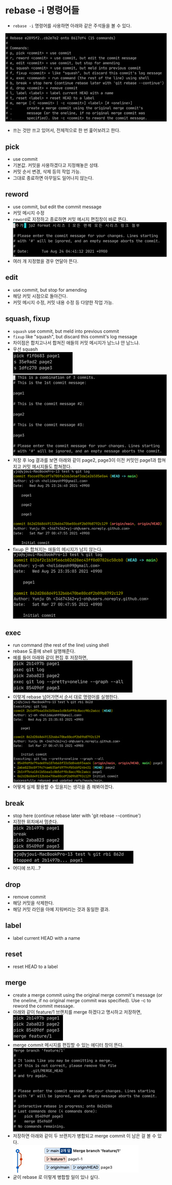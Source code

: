 # rebase -i 명령어들
- `rebase -i` 명령어를 사용하면 아래와 같은 주석들을 볼 수 있다.

![rebase commands](.%5B20210825%5D_rebasing_edit_commands/d6586dbc.png)

- 쓰는 것만 쓰고 있어서, 전체적으로 한 번 훑어보려고 한다.

## pick
- use commit
- 기본값. 커밋을 사용하겠다고 지정해놓은 상태.
- 커밋 순서 변경, 삭제 등의 작업 가능.
- 그대로 종료하면 아무일도 일어나지 않는다.

## reword
- use commit, but edit the commit message
- 커밋 메시지 수정
- `reword`로 지정하고 종료하면 커밋 메시지 편집창이 바로 뜬다. \
![edit](.%5B20210825%5D_rebasing_edit_commands/26d95378.png)
- 여러 개 지정했을 경우 연달아 뜬다.

## edit
- use commit, but stop for amending
- 해당 커밋 시점으로 돌아간다.
- 커밋 메시지 수정, 커밋 내용 수정 등 다양한 작업 가능.

## squash, fixup
- `squash` use commit, but meld into previous commit
- `fixup` like "squash", but discard this commit's log message
- 차이점은 합치고나서 합쳐진 애들의 커밋 메시지가 남느냐 안 남느냐.
- 우선 squash \
![squash](.%5B20210825%5D_rebasing_edit_commands/82651843.png) \
![squash2](.%5B20210825%5D_rebasing_edit_commands/63af68c1.png)
- 저장 후 log 결과를 보면 아래와 같이 page2, page3이 이전 커밋인
  page1과 합쳐지고 커밋 메시지들도 합쳐졌다.
![squash3](.%5B20210825%5D_rebasing_edit_commands/f6f89291.png)
- fixup 은 합쳐지는 애들의 메시지가 남지 않는다. \
![fixup](.%5B20210825%5D_rebasing_edit_commands/21af7b05.png)

## exec
- run command (the rest of the line) using shell
- rebase 도중에 shell 실행해준다.
- 예를 들어 아래와 같이 편집 후 저장하면, \
![exec](.%5B20210825%5D_rebasing_edit_commands/b62b482d.png)
- 이렇게 rebase 넘어가면서 순서 대로 명령어를 실행한다.
![exec2](.%5B20210825%5D_rebasing_edit_commands/a5c62a45.png)
- 어떻게 실제 활용할 수 있을지는 생각을 좀 해봐야겠다.

## break
- stop here (continue rebase later with 'git rebase --continue')
- 지정한 위치에서 멈춘다. \
![break](.%5B20210825%5D_rebasing_edit_commands/1b5e726b.png) \
![break2](.%5B20210825%5D_rebasing_edit_commands/2f550642.png)
- 어디에 쓰지...?

## drop
- remove commit
- 해당 커밋을 삭제한다.
- 해당 커밋 라인을 아예 지워버리는 것과 동일한 결과.

## label <label>
- label current HEAD with a name

## reset <label>
- reset HEAD to a label

## merge
- create a merge commit using the original merge commit's
  message (or the oneline, if no original merge commit was
  specified). Use -c <commit> to reword the commit message.
- 아래와 같이 feature/1 브랜치를 merge 하겠다고 명시하고 저장하면, \
![](.%5B20210825%5D_rebasing_edit_commands/c6cb20cc.png)
- merge commit 메시지를 편집할 수 있는 에디터 창이 뜬다. \
![](.%5B20210825%5D_rebasing_edit_commands/25134e31.png)
- 저장하면 아래와 같이 두 브랜치가 병합되고 merge commit 이 남은 걸 볼 수 있다. \
![](.%5B20210825%5D_rebasing_edit_commands/ddba2fc8.png)
- 굳이 rebase 로 이렇게 병합할 일이 있나 싶다.
